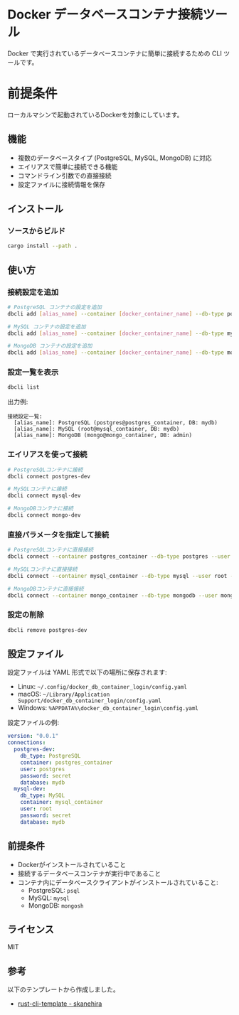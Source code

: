 # Docker データベースコンテナ接続ツール

Docker で実行されているデータベースコンテナに簡単に接続するための CLI ツールです。

# 前提条件
ローカルマシンで起動されているDockerを対象にしています。

## 機能

- 複数のデータベースタイプ (PostgreSQL, MySQL, MongoDB) に対応
- エイリアスで簡単に接続できる機能
- コマンドライン引数での直接接続
- 設定ファイルに接続情報を保存

## インストール

### ソースからビルド

```bash
cargo install --path .
```

## 使い方

### 接続設定を追加

```bash
# PostgreSQL コンテナの設定を追加
dbcli add [alias_name] --container [docker_container_name] --db-type postgres --user postgres --password secret --database [database_name]

# MySQL コンテナの設定を追加
dbcli add [alias_name] --container [docker_container_name] --db-type mysql --user root --password secret --database [database_name]

# MongoDB コンテナの設定を追加
dbcli add [alias_name] --container [docker_container_name] --db-type mongodb --user mongo --password secret --database [database_name]
```

### 設定一覧を表示

```bash
dbcli list
```

出力例:
```
接続設定一覧:
  [alias_name]: PostgreSQL (postgres@postgres_container, DB: mydb)
  [alias_name]: MySQL (root@mysql_container, DB: mydb)
  [alias_name]: MongoDB (mongo@mongo_container, DB: admin)
```

### エイリアスを使って接続

```bash
# PostgreSQLコンテナに接続
dbcli connect postgres-dev

# MySQLコンテナに接続
dbcli connect mysql-dev

# MongoDBコンテナに接続
dbcli connect mongo-dev
```

### 直接パラメータを指定して接続

```bash
# PostgreSQLコンテナに直接接続
dbcli connect --container postgres_container --db-type postgres --user postgres --password secret --database mydb

# MySQLコンテナに直接接続
dbcli connect --container mysql_container --db-type mysql --user root --password secret --database mydb

# MongoDBコンテナに直接接続
dbcli connect --container mongo_container --db-type mongodb --user mongo --password secret --database admin
```

### 設定の削除

```bash
dbcli remove postgres-dev
```

## 設定ファイル

設定ファイルは YAML 形式で以下の場所に保存されます:

- Linux: `~/.config/docker_db_container_login/config.yaml`
- macOS: `~/Library/Application Support/docker_db_container_login/config.yaml`
- Windows: `%APPDATA%\docker_db_container_login\config.yaml`

設定ファイルの例:

```yaml
version: "0.0.1"
connections:
  postgres-dev:
    db_type: PostgreSQL
    container: postgres_container
    user: postgres
    password: secret
    database: mydb
  mysql-dev:
    db_type: MySQL
    container: mysql_container
    user: root
    password: secret
    database: mydb
```

## 前提条件

- Dockerがインストールされていること
- 接続するデータベースコンテナが実行中であること
- コンテナ内にデータベースクライアントがインストールされていること:
  - PostgreSQL: `psql`
  - MySQL: `mysql`
  - MongoDB: `mongosh`

## ライセンス

MIT

## 参考

以下のテンプレートから作成しました。

- [rust-cli-template - skanehira](https://github.com/skanehira/rust-cli-template)
